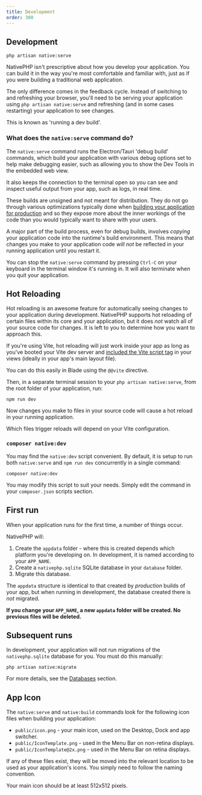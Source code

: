 ```yaml
---
title: Development
order: 300
---
```


## Development

```shell
php artisan native:serve
```

NativePHP isn't prescriptive about how you develop your application. You can build it in the way you're most comfortable
and familiar with, just as if you were building a traditional web application.

The only difference comes in the feedback cycle. Instead of switching to and refreshing your browser, you'll need to
be serving your application using `php artisan native:serve` and refreshing (and in some cases restarting) your
application to see changes.

This is known as 'running a dev build'.

### What does the `native:serve` command do?

The `native:serve` command runs the Electron/Tauri 'debug build' commands, which build your application with various
debug options set to help make debugging easier, such as allowing you to show the Dev Tools in the embedded web view.

It also keeps the connection to the terminal open so you can see and inspect useful output from your app, such as logs,
in real time.

These builds are unsigned and not meant for distribution. They do not go through various optimizations typically done
when [building your application for production](/docs/publishing) and so they expose more about the inner workings of
the code than you would typically want to share with your users.

A major part of the build process, even for debug builds, involves _copying_ your application code into the runtime's
build environment. This means that changes you make to your application code _will not_ be reflected in your running
application until you restart it.

You can stop the `native:serve` command by pressing `Ctrl-C` on your keyboard in the terminal window it's running in.
It will also terminate when you quit your application.

## Hot Reloading

Hot reloading is an awesome feature for automatically seeing changes to your application during development. NativePHP
supports hot reloading of certain files within its core and your application, but it does _not_ watch all of your
source code for changes. It is left to you to determine how you want to approach this.

If you're using Vite, hot reloading will just work inside your app as long as you've booted your Vite dev server and
[included the Vite script tag](https://laravel.com/docs/vite#loading-your-scripts-and-styles) in your views
(ideally in your app's main layout file).

You can do this easily in Blade using the `@@vite` directive.

Then, in a separate terminal session to your `php artisan native:serve`, from the root folder of your application, run:

```shell
npm run dev
```

Now changes you make to files in your source code will cause a hot reload in your running application.

Which files trigger reloads will depend on your Vite configuration.

### `composer native:dev`

You may find the `native:dev` script convenient. By default, it is setup to run both `native:serve` and `npm run dev`
concurrently in a single command:

```shell
composer native:dev
```

You may modify this script to suit your needs. Simply edit the command in your `composer.json` scripts section.

## First run

When your application runs for the first time, a number of things occur.

NativePHP will:

1. Create the `appdata` folder - where this is created depends which platform you're developing on. In development, it
  is named according to your `APP_NAME`.
2. Create a `nativephp.sqlite` SQLite database in your `database` folder.
3. Migrate this database.

The `appdata` structure is identical to that created by _production_ builds of your app, but when running in
development, the database created there is _not_ migrated.

**If you change your `APP_NAME`, a new `appdata` folder will be created. No previous files will be deleted.**

## Subsequent runs

In development, your application will not run migrations of the `nativephp.sqlite` database for you. You must do this
manually:

```shell
php artisan native:migrate
```

For more details, see the [Databases](/docs/digging-deeper/databases) section.

## App Icon

The `native:serve` and `native:build` commands look for the following icon files when building your application:

- `public/icon.png` - your main icon, used on the Desktop, Dock and app switcher.
- `public/IconTemplate.png` - used in the Menu Bar on non-retina displays.
- `public/IconTemplate@2x.png` - used in the Menu Bar on retina displays.

If any of these files exist, they will be moved into the relevant location to be used as your application's icons.
You simply need to follow the naming convention.

Your main icon should be at least 512x512 pixels.
